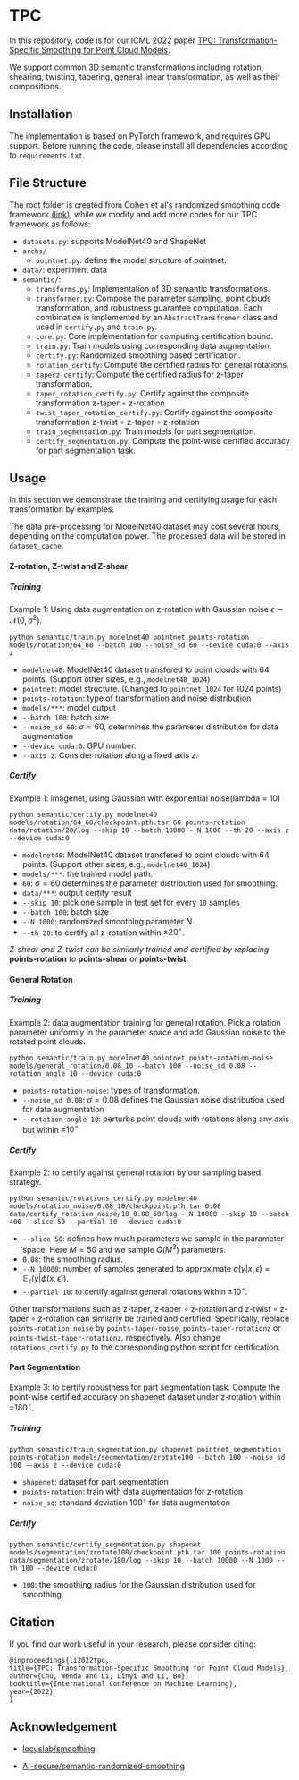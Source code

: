 

# TPC

In this repository, code is for our ICML 2022 paper [TPC: Transformation-Specific Smoothing for Point Cloud Models](https://arxiv.org/abs/2201.12733).

We support common 3D semantic transformations including rotation, shearing, twisting, tapering, general linear transformation, as well as their compositions.

## Installation

The implementation is based on PyTorch framework, and requires GPU support. Before running the code, please install all dependencies according to `requirements.txt`.

## File Structure

The root folder is created from Cohen et al's randomized smoothing code framework [(link)](https://github.com/locuslab/smoothing), while we modify and add more codes for our TPC framework as follows:

- `datasets.py`: supports ModelNet40 and ShapeNet
- `archs/`
  - `pointnet.py`: define the model structure of pointnet.
- `data/`: experiment data
- `semantic/`: 
  - `transforms.py`: Implementation of 3D semantic transformations.
  - `transformer.py`: Compose the parameter sampling, point clouds transformation, and robustness guarantee computation. Each combination is implemented by an `AbstractTransfromer` class and used in `certify.py` and `train.py`.
  - `core.py`: Core implementation for computing certification bound.
  - `train.py`: Train models using corresponding data augmentation.
  - `certify.py`: Randomized smoothing based certification.
  - `rotation_certify`: Compute the certified radius for general rotations.
  - `taperz_certify`: Compute the certified radius for z-taper transformation.
  - `taper_rotation_certify.py`: Certify against the composite transformation z-taper $\circ$ z-rotation 
  - `twist_taper_rotation_certify.py`: Certify against the composite transformation z-twist $\circ$ z-taper $\circ$ z-rotation 
  - `train_segmentation.py`: Train models for part segmentation.
  - `certify_segmentation.py`: Compute the point-wise certified accuracy for part segmentation task.



## Usage

In this section we demonstrate the training and certifying usage for each transformation by examples.

The data pre-processing for ModelNet40 dataset may cost several hours, depending on the computation power. The processed data will be stored in `dataset_cache`.

#### Z-rotation, Z-twist and Z-shear

##### Training

Example 1: Using data augmentation on z-rotation with Gaussian noise $\epsilon\sim \mathcal N(0,\sigma^2)$.

`python semantic/train.py modelnet40 pointnet points-rotation models/rotation/64_60 --batch 100 --noise_sd 60 --device cuda:0 --axis z`

- `modelnet40`: ModelNet40 dataset transfered to point clouds with 64 points. (Support other sizes, e.g., `modelnet40_1024`)
- `pointnet`: model structure. (Changed to `pointnet_1024` for 1024 points)
- `points-rotation`: type of transformation and noise distribution
- `models/***`: model output
- `--batch 100`: batch size
- `--noise_sd 60`: $\sigma = 60$, determines the parameter distribution for data augmentation
- `--device cuda:0`: GPU number.
- `--axis z`: Consider rotation along a fixed axis z.

##### Certify

Example 1: imagenet, using Gaussian with exponential noise(lambda = 10)

`python semantic/certify.py modelnet40 models/rotation/64_60/checkpoint.pth.tar 60 points-rotation data/rotation/20/log --skip 10 --batch 10000 --N 1000 --th 20 --axis z --device cuda:0`

- `modelnet40`: ModelNet40 dataset transfered to point clouds with 64 points. (Support other sizes, e.g., `modelnet40_1024`)
- `models/***`: the trained model path.
- `60`: $\sigma=60$ determines the parameter distribution used for smoothing.
- `data/***`: output certify result
- `--skip 10`: pick one sample in test set for every `10` samples
- `--batch 100`: batch size
- `--N 1000`: randomized smoothing parameter $N$.
- `--th 20`: to certify all z-rotation within $\pm 20^\circ$.

*Z-shear and Z-twist can be similarly trained and certified by replacing* **points-rotation** *to* **points-shear** *or* **points-twist**. 



#### General Rotation

##### Training

Example 2: data augmentation training for general rotation. Pick a rotation parameter uniformly in the parameter space and add Gaussian noise to the rotated point clouds.

`python semantic/train.py modelnet40 pointnet points-rotation-noise models/general_rotation/0.08_10 --batch 100 --noise_sd 0.08 --rotation_angle 10 --device cuda:0`

- `points-rotation-noise`: types of transformation.
- `--noise_sd 0.08`: $\sigma = 0.08$ defines the Gaussian noise distribution used for data augmentation
- `--rotation angle 10`: perturbs point clouds with rotations along any axis but within $\pm 10^\circ$

##### Certify

Example 2: to certify against general rotation by our sampling based strategy. 

`python semantic/rotations_certify.py modelnet40 models/rotation_noise/0.08_10/checkpoint.pth.tar 0.08 data/certify_rotation_noise/10_0.08_50/log --N 10000 --skip 10 --batch 400 --slice 50 --partial 10 --device cuda:0`

- `--slice 50`: defines how much parameters we sample in the parameter space. Here $M = 50$ and we sample $O(M^3)$ parameters.
- `0.08`: the smoothing radius.
- `--N 10000`: number of samples generated to approximate $q(y|x,\epsilon) = \mathbb E_{\epsilon}(y|\phi(x,\epsilon))$.
- `--partial 10`: to certify against general rotations within $\pm 10^\circ$.

Other transformations such as z-taper, z-taper $\circ$ z-rotation and z-twist $\circ$ z-taper $\circ$ z-rotation can similarly be trained and certified. Specifically, replace `points-rotation noise` by `points-taper-noise`, `points-taper-rotationz` or `points-twist-taper-rotationz`, respectively. Also change `rotations_certify.py` to the corresponding python script for certification.



#### Part Segmentation

Example 3: to certify robustness for part segmentation task. Compute the point-wise certified accuracy on shapenet dataset under z-rotation within $\pm 180^\circ$.

##### Training

`python semantic/train_segmentation.py shapenet pointnet_segmentation points-rotation models/segmentation/zrotate100 --batch 100 --noise_sd 100 --axis z --device cuda:0`

- `shapenet`: dataset for part segmentation
- `points-rotation`: train with data augmentation for z-rotation
- `noise_sd`: standard deviation $100^\circ$ for data augmentation

##### Certify

`python semantic/certify_segmentation.py shapenet models/segmentation/zrotate100/checkpoint.pth.tar 100 points-rotation data/segmentation/zrotate/180/log --skip 10 --batch 10000 --N 1000 --th 180 --device cuda:0`

- `100`: the smoothing radius for the Gaussian distribution used for smoothing.



## Citation

If you find our work useful in your research, please consider citing:

```
@inproceedings{li2022tpc,
title={TPC: Transformation-Specific Smoothing for Point Cloud Models},
author={Chu, Wenda and Li, Linyi and Li, Bo},
booktitle={International Conference on Machine Learning},
year={2022}
}
```



## Acknowledgement

- [locuslab/smoothing](https://github.com/locuslab/smoothing)

- [AI-secure/semantic-randomized-smoothing](https://github.com/AI-secure/semantic-randomized-smoothing)
